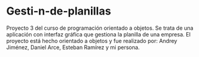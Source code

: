 # Gesti-n-de-planillas
Proyecto 3 del curso de programación orientado a objetos. Se trata de una aplicación con interfaz gráfica que gestiona la planilla de una empresa. El proyecto está hecho orientado a objetos y fue realizado por: Andrey Jiménez, Daniel Arce, Esteban Ramírez y mi persona.
